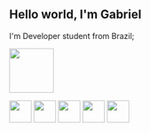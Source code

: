 ## Hello world, I'm Gabriel

I'm Developer student from Brazil;


<a href="https://www.linkedin.com/in/gabriel-chiavegatto-95385a236/" target="blank"> <img width=80px src="https://img.shields.io/badge/LinkedIn-0077B5?style=for-the-badge&logo=linkedin&logoColor=white" /> </a>

<div>  
  <img height='40px' src="https://cdn.jsdelivr.net/gh/devicons/devicon/icons/html5/html5-original.svg" />
  <img height='40px' src="https://cdn.jsdelivr.net/gh/devicons/devicon/icons/css3/css3-original.svg" />
  <img height='40px' src="https://cdn.jsdelivr.net/gh/devicons/devicon/icons/javascript/javascript-original.svg" />
  <img height='40px' src="https://cdn.jsdelivr.net/gh/devicons/devicon/icons/react/react-original.svg" />  
  <img height='40px' src="https://cdn.jsdelivr.net/npm/devicons@1.8.0/!SVG/nodejs.svg" /> 
</div>
